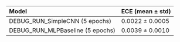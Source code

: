 | Model                            | ECE (mean ± std)   |
|:---------------------------------|:-------------------|
| DEBUG_RUN_SimpleCNN (5 epochs)   | 0.0022 ± 0.0005    |
| DEBUG_RUN_MLPBaseline (5 epochs) | 0.0039 ± 0.0010    |